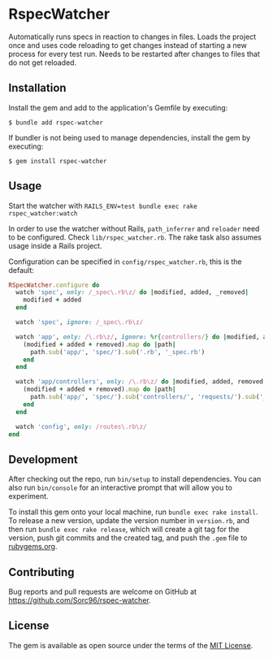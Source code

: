 # RspecWatcher

Automatically runs specs in reaction to changes in files. Loads the project once and uses code reloading to get changes instead of starting a new process for every test run. Needs to be restarted after changes to files that do not get reloaded.

## Installation

Install the gem and add to the application's Gemfile by executing:

    $ bundle add rspec-watcher

If bundler is not being used to manage dependencies, install the gem by executing:

    $ gem install rspec-watcher

## Usage

Start the watcher with `RAILS_ENV=test bundle exec rake rspec_watcher:watch`

In order to use the watcher without Rails, `path_inferrer` and `reloader` need to be configured. Check `lib/rspec_watcher.rb`. The rake task also assumes usage inside a Rails project.

Configuration can be specified in `config/rspec_watcher.rb`, this is the default:

```ruby
RSpecWatcher.configure do
  watch 'spec', only: /_spec\.rb\z/ do |modified, added, _removed|
    modified + added
  end

  watch 'spec', ignore: /_spec\.rb\z/

  watch 'app', only: /\.rb\z/, ignore: %r{controllers/} do |modified, added, removed|
    (modified + added + removed).map do |path|
      path.sub('app/', 'spec/').sub('.rb', '_spec.rb')
    end
  end

  watch 'app/controllers', only: /\.rb\z/ do |modified, added, removed|
    (modified + added + removed).map do |path|
      path.sub('app/', 'spec/').sub('controllers/', 'requests/').sub('_controller.rb', '_spec.rb')
    end
  end

  watch 'config', only: /routes\.rb\z/
end
```

## Development

After checking out the repo, run `bin/setup` to install dependencies. You can also run `bin/console` for an interactive prompt that will allow you to experiment.

To install this gem onto your local machine, run `bundle exec rake install`. To release a new version, update the version number in `version.rb`, and then run `bundle exec rake release`, which will create a git tag for the version, push git commits and the created tag, and push the `.gem` file to [rubygems.org](https://rubygems.org).

## Contributing

Bug reports and pull requests are welcome on GitHub at https://github.com/Sorc96/rspec-watcher.

## License

The gem is available as open source under the terms of the [MIT License](https://opensource.org/licenses/MIT).

